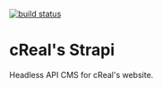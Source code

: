[![build status](https://github.com/dargmuesli/creal_strapi/workflows/CI/badge.svg)](https://github.com/dargmuesli/creal_strapi/actions?query=workflow%3A%22CI%22 "build status")

# cReal's Strapi

Headless API CMS for cReal's website.
